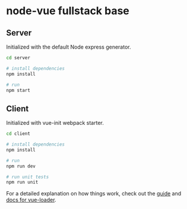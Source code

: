 # node-vue fullstack base

## Server
Initialized with the default Node express generator.

``` bash
cd server

# install dependencies
npm install

# run
npm start
```

## Client
Initialized with vue-init webpack starter.

``` bash
cd client

# install dependencies
npm install

# run
npm run dev

# run unit tests
npm run unit
```

For a detailed explanation on how things work, check out the [guide](http://vuejs-templates.github.io/webpack/) and [docs for vue-loader](http://vuejs.github.io/vue-loader).
